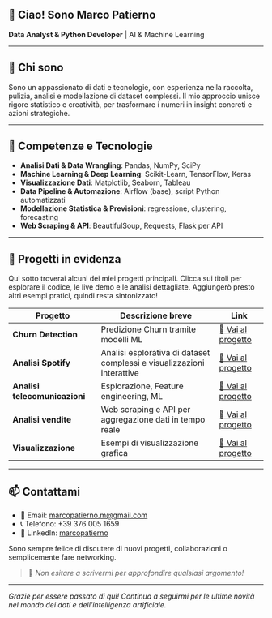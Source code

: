 ## 👋 Ciao! Sono Marco Patierno

**Data Analyst & Python Developer** | AI & Machine Learning

---

## 🚀 Chi sono

Sono un appassionato di dati e tecnologie, con esperienza nella raccolta, pulizia, analisi e modellazione di dataset complessi. Il mio approccio unisce rigore statistico e creatività, per trasformare i numeri in insight concreti e azioni strategiche.


---

## 🔧 Competenze e Tecnologie

- **Analisi Dati & Data Wrangling**: Pandas, NumPy, SciPy  
- **Machine Learning & Deep Learning**: Scikit-Learn, TensorFlow, Keras  
- **Visualizzazione Dati**: Matplotlib, Seaborn, Tableau  
- **Data Pipeline & Automazione**: Airflow (base), script Python automatizzati  
- **Modellazione Statistica & Previsioni**: regressione, clustering, forecasting  
- **Web Scraping & API**: BeautifulSoup, Requests, Flask per API  

---

## 📂 Progetti in evidenza

Qui sotto troverai alcuni dei miei progetti principali. Clicca sui titoli per esplorare il codice, le live demo e le analisi dettagliate. Aggiungerò presto altri esempi pratici, quindi resta sintonizzato!

| Progetto                         | Descrizione breve                                                      | Link                               |
|----------------------------------|------------------------------------------------------------------------|------------------------------------|
| **Churn Detection** | Predizione Churn tramite modelli ML | [🔗 Vai al progetto](https://github.com/Pastierno/my_repo/blob/main/env/projects/project_churn/churn_project.ipynb)  |
| **Analisi Spotify**              | Analisi esplorativa di dataset complessi e visualizzazioni interattive | [🔗 Vai al progetto](https://github.com/Pastierno/MarcoPatierno_DepositoCorsoPython/tree/main/CorsoPython/Progetto%20di%20gruppo)        |
| **Analisi telecomunicazioni**            | Esplorazione, Feature engineering, ML     | [🔗 Vai al progetto](https://github.com/Pastierno/MarcoPatierno_DepositoCorsoPython/tree/main/CorsoPython/Giorno%2017%2023%20-04/ESERCITAZIONE%20telecomunica)        |
| **Analisi vendite**            | Web scraping e API per aggregazione dati in tempo reale          | [🔗 Vai al progetto](https://github.com/Pastierno/MarcoPatierno_DepositoCorsoPython/tree/main/CorsoPython/Giorno%2017%2023%20-04/ESERCITAZIONE%20vendite)        |
| **Visualizzazione**                    | Esempi di visualizzazione grafica             | [🔗 Vai al progetto](https://github.com/Pastierno/MarcoPatierno_DepositoCorsoPython/tree/main/CorsoPython/Giorno%2017%2023%20-04/ESERCITAZIONE%20visualizzazione)                  |

---

## 📫 Contattami

- 📧 Email: [marcopatierno.m@gmail.com](mailto:marcopatierno.m@gmail.com)  
- 📞 Telefono: +39 376 005 1659  
- 🔗 LinkedIn: [marcopatierno](www.linkedin.com/in/marco-patierno-a933a6352)  

Sono sempre felice di discutere di nuovi progetti, collaborazioni o semplicemente fare networking.  
> 🎯 _Non esitare a scrivermi per approfondire qualsiasi argomento!_

---

*Grazie per essere passato di qui! Continua a seguirmi per le ultime novità nel mondo dei dati e dell’intelligenza artificiale.*  
